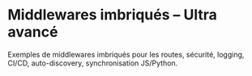 # Middlewares imbriqués – Ultra avancé
Exemples de middlewares imbriqués pour les routes, sécurité, logging, CI/CD, auto-discovery, synchronisation JS/Python.
